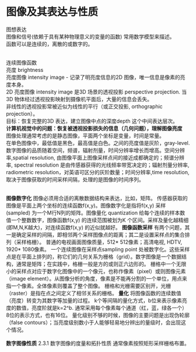 # 图像及其表达与性质   
图想表达       
图像和信号(依赖于具有某种物理意义的变量的函数) 常用数学模型来描述。       
函数可以是连续的，离散的或数字的。     
<br> 

连续图像函数     
亮度 brightness   
亮度图像 intensity image - 记录了明亮度信息的2D 图像，唯一信息是像素的亮度本身。       
2D 亮度图像 intensity image 是3D 场景的透视投影 perspective projection. 当3D 物体经过透视投影映射到摄像机平面后，大量的信息会丢失。          
非线性的透视投影常被近似为线性的平行（或正交投影, orthographic projection）。     
目标：恢复完整的3D 表达，建立图像中点的深度depth 这个中间表达层次。    
<b> 计算机视觉中的问题：恢复被透视投影损失的信息（几何问题），理解图像亮度 </b>  
图像处理通常考虑的是静态图像，平面两个坐标是变量，时间是常量。    
在单色图像中，最低值是黑色，最高值是白色。之间的亮度值是灰阶，gray-level.   
数字图像的品质随着空间，频谱，辐射剂量，时间分辨率增长而增高。空间分辨率,spatial resolution, 由图像平面上图像采样点间的接近成都确定的；频谱分辨率, spectral resolution 是由传感器获得的光线频率带宽决定的；辐射剂量分辨率, radiometric resolution，对英语可区分的灰阶数量；时间分辨率,time resolution, 取决于图像获取的时间采样间隔，处理的是图像的时间序列。     

<br>     
<b>图像数字化</b>       
图像必须用合适的离散数据结构来表达，比如，矩阵。    
传感器获取的图像是平面上两个坐标的连续函数f(x,y)。图像数字化是指将f(x,y) 采样(sampled) 为一个M行N列的矩阵。图像量化 quantization 给每个连续的样本数值一个整数数字，图像函数f(x,y) 的连续范围被划为K 个区间。采样及量化越精细(即M,N,K越大)，对连续函数f(x,y) 的近似就越好。         
<b>图像函数采样</b>     
有两个问题，其一是确定采样的间隔，即相邻两个采样图像点的距离；其二是设置采样点的集合排列（采样格栅）。   
普通的电视画面图像质量，512* 512像素；高清电视, HDTV, 1920* 1080像素。     
一个连续图像在采样点sampling point 处被数字化。这些采样点是在平面上排列的，称它们的几何关系为栅格（grid）。数字图像是一个数据结构，通常是矩阵；在实践中，格栅一般是方的或则正六边形的。     
栅格中一个无限小的采样点对应于数字化图像中的一个像元，也称作像素（pixel）或则图像元素（image element）。从图像分析的角度，像素是不能再分割的一个单位，用点来指一个像素。全体像素则覆盖了整个图像。       
栅格和光栅需要区别开，光栅（raster）是指在点之间定义了相邻关系的栅格。       
<b>量化</b>      
将图像函数的连续数值（亮度）转变为其数字等加量的过程。    
k个等间隔的量化方式，b位来表示像素亮度的数值，亮度阶就是k=2^b. 通常采用每个像素每个通道（红，蓝，绿各一个）8位的表示方式，也有16位。    
量化级别不够的时候，图像的主要问题是出现伪轮廓（false contours）；当亮度级别数小于人能够轻易地分辨出的量级时，会出现这个情况。   

<br>   
<br>     
<b>数字图像性质</b>     
2.3.1 数字图像的度量和拓扑性质     
通常像素按照矩形采样栅格布置。     





